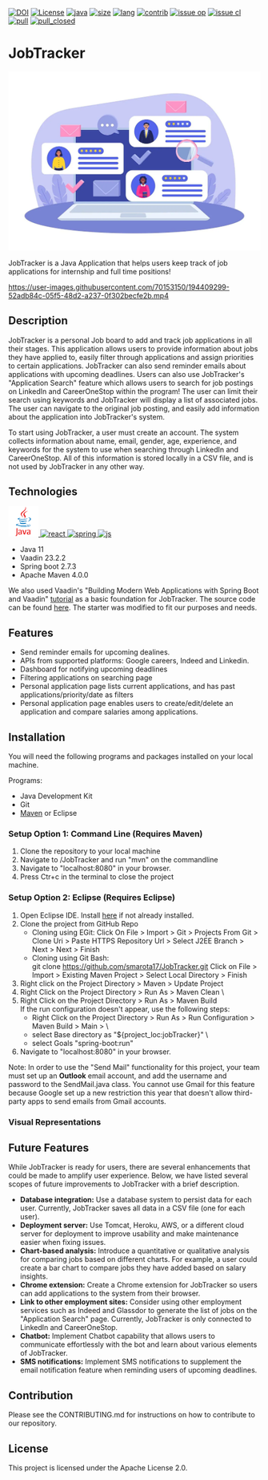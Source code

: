 [![DOI](https://zenodo.org/badge/535341071.svg)](https://zenodo.org/badge/latestdoi/535341071)
[![License](https://img.shields.io/github/license/smarota17/JobTracker?style=plastic)](https://github.com/smarota17/JobTracker/blob/main/LICENSE.md)
[![java](https://img.shields.io/badge/Made%20with-Java-brightgreen?style=plastic)]([https://img.shields.io/badge/Made%20with-Java-brightgreen?style=plastic](https://www.oracle.com/java/technologies/downloads/))
[![size](https://img.shields.io/github/languages/code-size/smarota17/JobTracker-brightgreen?style=plastic)](https://github.com/smarota17/JobTracker)
[![lang](https://img.shields.io/github/languages/count/smarota17/JobTracker-blue?style=plastic)](https://github.com/smarota17/JobTracker/search?l=Java&type=code)
[![contrib](https://img.shields.io/github/contributors/smarota17/JobTracker-blue?style=plastic)](https://github.com/smarota17/JobTracker/graphs/contributors)
[![issue op](https://img.shields.io/github/issues/smarota17/JobTracker-yellow?style=plastic)](https://github.com/smarota17/JobTracker/issues)
[![issue cl](https://img.shields.io/github/issues-closed/smarota17/JobTracker-yellow?style=plastic)](https://github.com/smarota17/JobTracker/issues?q=is%3Aissue+is%3Aclosed)
[![pull](https://img.shields.io/github/issues-pr/smarota17/JobTracker-yellow?style=plastic)](https://github.com/smarota17/JobTracker/pulls?q=is%3Aopen+is%3Apr)
[![pull_closed](https://img.shields.io/github/issues-pr-closed/smarota17/JobTracker-yellow?style=plastic)](https://github.com/smarota17/JobTracker/pulls?q=is%3Apr+is%3Aclosed)

# JobTracker
<p align="center"><img width="1000" src="https://github.com/smarota17/JobTracker/blob/job-controller/resources/the_job_tracker.jpg"></p>

JobTracker is a Java Application that helps users keep track of job applications for internship and full time positions!

https://user-images.githubusercontent.com/70153150/194409299-52adb84c-05f5-48d2-a237-0f302becfe2b.mp4


## Description

JobTracker is a personal Job board to add and track job applications in all their stages. This application allows users to provide information about jobs they have applied to, easily filter through applications and assign priorities to certain applications. JobTracker can also send reminder emails about applications with upcoming deadlines. Users can also use JobTracker's "Application Search" feature which allows users to search for job postings on LinkedIn and CareerOneStop within the program! The user can limit their search using keywords and JobTracker will display a list of associated jobs. The user can navigate to the original job posting, and easily add information about the application into JobTracker's system. 

To start using JobTracker, a user must create an account. The system collects information about name, email, gender, age, experience, and keywords for the system to use when searching through LinkedIn and CareerOneStop. All of this information is stored locally in a CSV file, and is not used by JobTracker in any other way.

## Technologies
<p align="left">
  <a href="https://www.java.com/en/" target="_blank"> 
    <img src="https://github.com/smarota17/JobTracker/blob/main/resources/java_logo.png" alt="java" height="60"/>
  </a>
  <a href="https://vaadin.com/" target="_blank">
    <img src="https://upload.wikimedia.org/wikipedia/commons/e/e0/Vaadin-logo.svg" alt="react" height="60"/>
  </a>
  <a href="https://spring.io/projects/spring-boot" target="_blank"> 
    <img src="https://miro.medium.com/max/640/1*AbiX4LwtSNozoyfypcKvEg.png" alt="spring" height="65"/>
  </a>
  <a href="https://maven.apache.org/" target="_blank"> 
    <img src="https://idroot.us/wp-content/uploads/2019/12/Apache-Maven-logo.png" alt="js" height="60"/>
  </a>
</p> 

* Java 11
* Vaadin 23.2.2
* Spring boot 2.7.3
* Apache Maven 4.0.0


We also used Vaadin's "Building Modern Web Applications with Spring Boot and Vaadin" [tutorial](https://vaadin.com/docs/latest/tutorial/overview) as a basic foundation for JobTracker. The source code can be found [here](https://github.com/vaadin/flow-crm-tutorial). The starter was modified to fit our purposes and needs. 

## Features
* Send reminder emails for upcoming dealines.
* APIs from supported platforms:  Google careers, Indeed and Linkedin.
* Dashboard for notifying upcoming deadlines
* Filtering applications on searching page
* Personal application page lists current applications, and has past applications/priority/date as filters
* Personal application page enables users to create/edit/delete an application and compare salaries among applications.

## Installation

You will need the following programs and packages installed on your local machine.

Programs:

* Java Development Kit
* Git
* [Maven](https://maven.apache.org/install.html) or Eclipse

### Setup Option 1: Command Line (Requires Maven)
1. Clone the repository to your local machine
2. Navigate to /JobTracker and run "mvn" on the commandline
3. Navigate to "localhost:8080" in your browser.
3. Press Ctr+c in the terminal to close the project

### Setup Option 2: Eclipse (Requires Eclipse)
1. Open Eclipse IDE. Install [here](https://www.eclipse.org/downloads/packages/release/oxygen/3a/eclipse-ide-java-developers) if not already installed.
2. Clone the project from GitHub Repo 
   - Cloning using EGit: 
        Click On File > Import > Git > Projects From Git > Clone Uri > Paste HTTPS Repository Url > Select J2EE Branch > Next > Next > Finish 
   - Cloning using Git Bash:  
        git clone https://github.com/smarota17/JobTracker.git 
        Click on File > Import > Existing Maven Project > Select Local Directory > Finish 
3. Right click on the Project Directory > Maven > Update Project 
4. Right Click on the Project Directory > Run As > Maven Clean \
5. Right Click on the Project Directory > Run As > Maven Build \
      If the run configuration doesn't appear, use the following steps:
      - Right Click on the Project Directory > Run As > Run Configuration > Maven Build > Main > \
      - select Base directory as "${project_loc:jobTracker}" \
      - select Goals "spring-boot:run" 
6. Navigate to "localhost:8080" in your browser.  

Note: In order to use the "Send Mail" functionality for this project, your team must set up an **Outlook** email account, and add the username and password to the SendMail.java class. You cannot use Gmail for this feature because Google set up a new restriction this year that doesn't allow third-party apps to send emails from Gmail accounts. 

### Visual Representations


## Future Features

While JobTracker is ready for users, there are several enhancements that could be made to amplify user experience. Below, we have listed several scopes of future improvements to JobTracker with a brief description. 

* **Database integration:** Use a database system to persist data for each user. Currently, JobTracker saves all data in a CSV file (one for each user). 
* **Deployment server:** Use Tomcat, Heroku, AWS, or a different cloud server for deployment to improve usability and make maintenance easier when fixing issues.
* **Chart-based analysis:** Introduce a quantitative or qualitative analysis for comparing jobs based on different charts. For example, a user could create a bar chart to compare jobs they have added based on salary insights.
* **Chrome extension:** Create a Chrome extension for JobTracker so users can add applications to the system from their browser. 
* **Link to other employment sites:** Consider using other employment services such as Indeed and Glassdor to generate the list of jobs on the "Application Search" page. Currently, JobTracker is only connected to LinkedIn and CareerOneStop. 
* **Chatbot:** Implement Chatbot capability that allows users to communicate effortlessly with the bot and learn about various elements of JobTracker.
* **SMS notifications:** Implement SMS notifications to supplement the email notification feature when reminding users of upcoming deadlines. 

## Contribution

Please see the CONTRIBUTING.md for instructions on how to contribute to our repository.

## License

This project is licensed under the Apache License 2.0.
